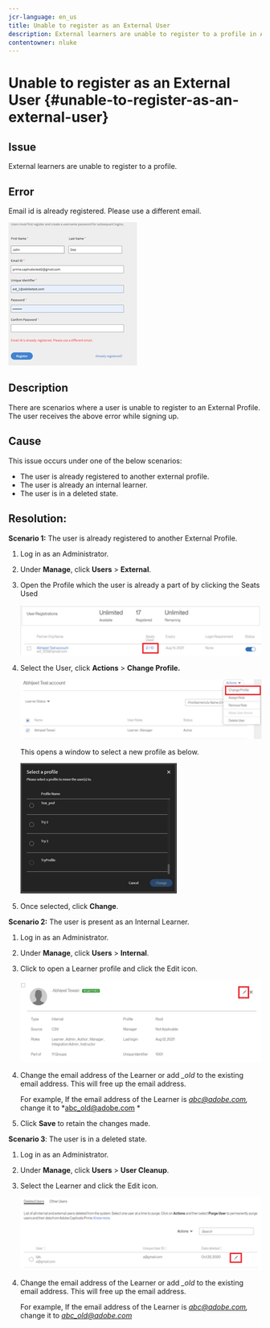 ```yaml
---
jcr-language: en_us
title: Unable to register as an External User
description: External learners are unable to register to a profile in Adobe Learning Manager.
contentowner: nluke
---
```



# Unable to register as an External User {#unable-to-register-as-an-external-user}

## Issue

External learners are unable to register to a profile.

## Error

Email id is already registered. Please use a different email.

![](assets/cp-register-profile.png) 

## Description

There are scenarios where a user is unable to register to an External Profile. The user receives the above error while signing up.

## Cause

This issue occurs under one of the below scenarios:

* The user is already registered to another external profile.
* The user is already an internal learner.
* The user is in a deleted state.

## Resolution:

**Scenario 1:** The user is already registered to another External Profile.

1. Log in as an Administrator.
1. Under **Manage**, click **Users** > **External**.
1. Open the Profile which the user is already a part of by clicking the Seats Used

   ![](assets/cp-seats-used.png)

1. Select the User, click **Actions** > **Change Profile.**

   ![](assets/cp-change-profile.png)

   This opens a window to select a new profile as below.

   ![](assets/cp-select-profiles.png)

1. Once selected, click **Change**.

**Scenario 2:** The user is present as an Internal Learner.

1. Log in as an Administrator.
1. Under **Manage**, click **Users** > **Internal**.
1. Click to open a Learner profile and click the Edit icon.

   ![](assets/cp-internal-learner.png)

1. Change the email address of the Learner or add *_old* to the existing email address. This will free up the email address.

   For example, If the email address of the Learner is *abc@adobe.com,* change it to *abc_old@adobe.com *

1. Click **Save**  to retain the changes made.

**Scenario 3**: The user is in a deleted state.

1. Log in as an Administrator.
1. Under **Manage**, click **Users** > **User Cleanup**.
1. Select the Learner and click the Edit icon.

   ![](assets/cp-deleted-learner.png)

1. Change the email address of the Learner or add *_old* to the existing email address. This will free up the email address.

   For example, If the email address of the Learner is *abc@adobe.com,* change it to *abc_old@adobe.com*
